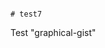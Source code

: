                                                                                                                                                                                                                                                                                                                                                        # test7
Test "graphical-gist"